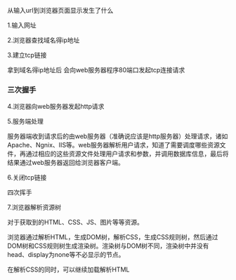 从输入url到浏览器页面显示发生了什么

1.输入网址

2.浏览器查找域名得ip地址

3.建立tcp链接 

拿到域名得ip地址后 会向web服务器程序80端口发起tcp连接请求

### 三次握手

4.浏览器向web服务器发起http请求

5.服务端处理

服务器端收到请求后的由web服务器（准确说应该是http服务器）处理请求，诸如Apache、Ngnix、IIS等。web服务器解析用户请求，知道了需要调度哪些资源文件，再通过相应的这些资源文件处理用户请求和参数，并调用数据库信息，最后将结果通过web服务器返回给浏览器客户端。

6.关闭tcp链接

四次挥手

7.浏览器解析资源树

对于获取到的HTML、CSS、JS、图片等等资源。

浏览器通过解析HTML，生成DOM树，解析CSS，生成CSS规则树，然后通过DOM树和CSS规则树生成渲染树。渲染树与DOM树不同，渲染树中并没有head、display为none等不必显示的节点。

在解析CSS的同时，可以继续加载解析HTML